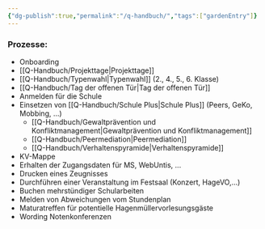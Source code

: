 ```yaml
---
{"dg-publish":true,"permalink":"/q-handbuch/","tags":["gardenEntry"]}
---
```


### Prozesse:
- Onboarding
- [[Q-Handbuch/Projekttage\|Projekttage]]
- [[Q-Handbuch/Typenwahl\|Typenwahl]] (2., 4., 5., 6. Klasse)
- [[Q-Handbuch/Tag der offenen Tür\|Tag der offenen Tür]] 
- Anmelden für die Schule
- Einsetzen von [[Q-Handbuch/Schule Plus\|Schule Plus]] (Peers, GeKo, Mobbing, ...)
	- [[Q-Handbuch/Gewaltprävention und Konfliktmanagement\|Gewaltprävention und Konfliktmanagement]]
	- [[Q-Handbuch/Peermediation\|Peermediation]]
	- [[Q-Handbuch/Verhaltenspyramide\|Verhaltenspyramide]]
- KV-Mappe
- Erhalten der Zugangsdaten für MS, WebUntis, ...
- Drucken eines Zeugnisses
- Durchführen einer Veranstaltung im Festsaal (Konzert, HageVO,...)
- Buchen mehrstündiger Schularbeiten 
- Melden von Abweichungen vom Stundenplan
- Maturatreffen für potentielle Hagenmüllervorlesungsgäste
- Wording Notenkonferenzen
